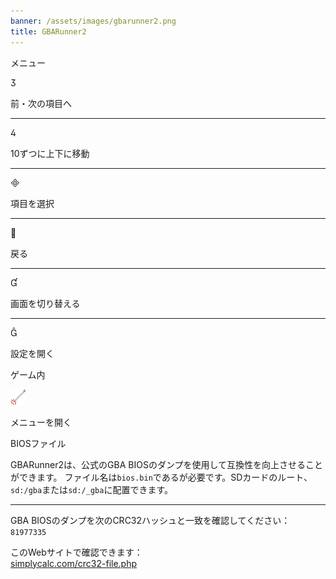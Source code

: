 ```yaml
---
banner: /assets/images/gbarunner2.png
title: GBARunner2
---
```


<div id="menu" class="section-title">メニュー</div>
<div class="section-body">
    <div class="button-action-group">
        <p class="button-action button">&#xE07D;</p>
        <p class="button-action-text">前・次の項目へ</p>
    </div>
    <hr>
    <div class="button-action-group">
        <p class="button-action button">&#xE07E;</p>
        <p class="button-action-text">10ずつに上下に移動</p>
    </div>
    <hr>
    <div class="button-action-group">
        <p class="button-action button">&#xE000;</p>
        <p class="button-action-text">項目を選択</p>
    </div>
    <hr>
    <div class="button-action-group">
        <p class="button-action button">&#xE001;</p>
        <p class="button-action-text">戻る</p>
    </div>
    <hr>
    <div class="button-action-group">
        <p class="button-action button">&#xE004;</p>
        <p class="button-action-text">画面を切り替える</p>
    </div>
    <hr>
    <div class="button-action-group">
        <p class="button-action button">&#xE005;</p>
        <p class="button-action-text">設定を開く</p>
    </div>
</div>
<div id="in-game" class="section-title">ゲーム内</div>
<div class="section-body">
    <div class="button-action-group">
        <p class="button-action"><img src="/assets/images/tap.png" alt="タッチ画面をタップ"></p>
        <p class="button-action-text">メニューを開く</p>
    </div>
</div>
<div id="bios-file" class="section-title">BIOSファイル</div>
<div class="section-body">
    <p>
        GBARunner2は、公式のGBA BIOSのダンプを使用して互換性を向上させることができます。 ファイル名は<code>bios.bin</code>であるが必要です。SDカードのルート、<code>sd:/gba</code>または<code>sd:/_gba</code>に配置できます。
    </p>
    <hr>
    <p>
        GBA BIOSのダンプを次のCRC32ハッシュと一致を確認してください：<code> 81977335</code>
    </p>
    <p>
        このWebサイトで確認できます：<br><a href="https://simplycalc.com/crc32-file.php"> simplycalc.com/crc32-file.php</a>
    </p>
</div>
